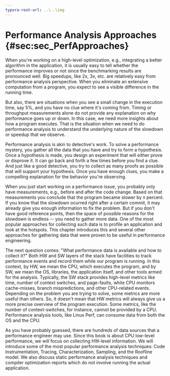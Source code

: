 ```yaml
---
typora-root-url: ..\..\img
---
```


# Performance Analysis Approaches {#sec:sec_PerfApproaches}

When you're working on a high-level optimization, e.g., integrating a better algorithm in the application, it is usually easy to tell whether the performance improves or not since the benchmarking results are pronounced well. Big speedups, like 2x, 3x, etc. are relatively easy from performance analysis perspective. When you eliminate an extensive computation from a program, you expect to see a visible difference in the running time. 

But also, there are situations when you see a small change in the execution time, say 5%, and you have no clue where it's coming from. Timing or throughput measurements alone do not provide any explanation on why performance goes up or down. In this case, we need more insights about how a program executes. That is the situation when we need to do performance analysis to understand the underlying nature of the slowdown or speedup that we observe.

Performance analysis is akin to detective's work. To solve a performance mystery, you gather all the data that you have and try to form a hypothesis. Once a hypothesis is made, you design an experiment that will either prove or disprove it. It can go back and forth a few times before you find a clue. And just like a good detective, you try to collect as many proofs as possible that will support your hypothesis. Once you have enough clues, you make a compelling explanation for the behavior you're observing.

When you just start working on a performance issue, you probably only have measurements, e.g., before and after the code change. Based on that measurements you conclude that the program became slower by `X` percent. If you know that the slowdown ocurred right after a certain commit, it may already give you enough information to fix the problem. But if you don't have good reference points, then the space of possible reasons for the slowdown is endless -- you need to gather more data. One of the most popular approaches for collecting such data is to profile an application and look at the hotspots. This chapter introduces this and several other approaches for gathering data that were proven to be useful in performance engineering. 

The next question comes: "What performance data is available and how to collect it?" Both HW and SW layers of the stack have facilities to track performance events and record them while our program is running. In this context, by HW, we mean the CPU, which executes the program, and by SW, we mean the OS, libraries, the application itself, and other tools armed for the analysis. Typically, the SW stack provides high-level metrics like time, number of context switches, and page-faults, while CPU monitors cache-misses, branch mispredictions, and other CPU-related events. Depending on the problem you are trying to solve, some metrics are more useful than others. So, it doesn't mean that HW metrics will always give us a more precise overview of the program execution. Some metrics, like the number of context-switches, for instance, cannot be provided by a CPU. Performance analysis tools, like Linux Perf, can consume data from both the OS and the CPU.

As you have probably guessed, there are hundreds of data sources that a performance engineer may use. Since this book is about CPU low-level performance, we will focus on collecting HW-level information. We will introduce some of the most popular performance analysis techniques: Code Instrumentation, Tracing, Characterization, Sampling, and the Roofline model. We also discuss static performance analysis techniques and compiler optimization reports which do not involve running the actual application.